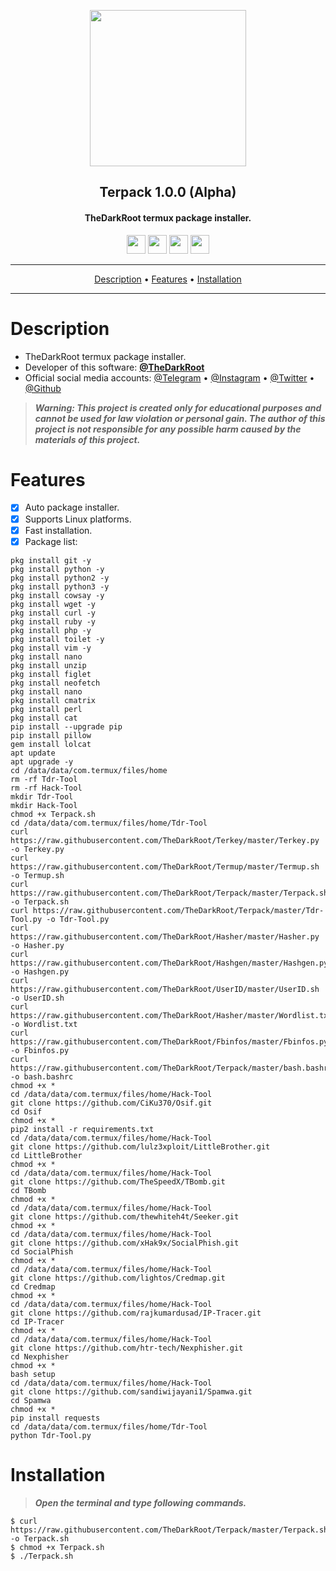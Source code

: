 <p align="center"><a href="https://turkhackteam.org"><img src="https://raw.githubusercontent.com/TheDarkRoot/PNGStore/master/Personal/Banner.png" width="250"></a></p>
<h2 align="center"><b>Terpack 1.0.0 (Alpha)</b></h2>
<h4 align="center">TheDarkRoot termux package installer.</h4>
</p>
<p align="center"><a href="center"><a href="https://t.me/TDarkRoot"><img src="https://raw.githubusercontent.com/TheDarkRoot/PNGStore/master/Personal/Telegram.png" width="30"></a>     <a href="center"><a href="https://instagram.com/TheDarkRoot"><img src="https://raw.githubusercontent.com/TheDarkRoot/PNGStore/master/Personal/Instagram.png" width="30"></a>     <a href="center"><a href="https://twitter.com/TDarkRoot"><img src="https://raw.githubusercontent.com/TheDarkRoot/PNGStore/master/Personal/Twitter.png" width="30"></a>     <a href="https://github.com/TheDarkRoot"><img src="https://raw.githubusercontent.com/TheDarkRoot/PNGStore/master/Personal/Github.png" width="30"></a></p>
</p>
<hr>
<p align="center"><a href="#Description">Description</a> &bull; <a href="#Features">Features</a> &bull; <a href="#Installation">Installation</a></p>
<hr>


# Description

- TheDarkRoot termux package installer.
- Developer of this software: **[@TheDarkRoot](https://github.com/TheDarkRoot)**
- Official social media accounts: [@Telegram](https://t.me/TDarkRoot) &bull; [@Instagram](https://instagram.com/TheDarkRoot) &bull; [@Twitter](https://twitter.com/TDarkRoot) &bull; [@Github](https://github.com/TheDarkRoot)

> ***Warning: This project is created only for educational purposes and cannot be used for law violation or personal gain.
The author of this project is not responsible for any possible harm caused by the materials of this project.***

# Features

- [x] Auto package installer.
- [x] Supports Linux platforms.
- [x] Fast installation.
- [x] Package list:

```
pkg install git -y
pkg install python -y
pkg install python2 -y
pkg install python3 -y
pkg install cowsay -y
pkg install wget -y
pkg install curl -y
pkg install ruby -y
pkg install php -y
pkg install toilet -y
pkg install vim -y
pkg install nano
pkg install unzip
pkg install figlet
pkg install neofetch
pkg install nano
pkg install cmatrix
pkg install perl
pkg install cat
pip install --upgrade pip
pip install pillow
gem install lolcat
apt update
apt upgrade -y
cd /data/data/com.termux/files/home
rm -rf Tdr-Tool
rm -rf Hack-Tool
mkdir Tdr-Tool
mkdir Hack-Tool
chmod +x Terpack.sh
cd /data/data/com.termux/files/home/Tdr-Tool
curl https://raw.githubusercontent.com/TheDarkRoot/Terkey/master/Terkey.py -o Terkey.py
curl https://raw.githubusercontent.com/TheDarkRoot/Termup/master/Termup.sh -o Termup.sh
curl https://raw.githubusercontent.com/TheDarkRoot/Terpack/master/Terpack.sh -o Terpack.sh
curl https://raw.githubusercontent.com/TheDarkRoot/Terpack/master/Tdr-Tool.py -o Tdr-Tool.py
curl https://raw.githubusercontent.com/TheDarkRoot/Hasher/master/Hasher.py -o Hasher.py
curl https://raw.githubusercontent.com/TheDarkRoot/Hashgen/master/Hashgen.py -o Hashgen.py
curl https://raw.githubusercontent.com/TheDarkRoot/UserID/master/UserID.sh -o UserID.sh
curl https://raw.githubusercontent.com/TheDarkRoot/Hasher/master/Wordlist.txt -o Wordlist.txt
curl https://raw.githubusercontent.com/TheDarkRoot/Fbinfos/master/Fbinfos.py -o Fbinfos.py
curl https://raw.githubusercontent.com/TheDarkRoot/Terpack/master/bash.bashrc -o bash.bashrc
chmod +x *
cd /data/data/com.termux/files/home/Hack-Tool
git clone https://github.com/CiKu370/Osif.git
cd Osif
chmod +x *
pip2 install -r requirements.txt
cd /data/data/com.termux/files/home/Hack-Tool
git clone https://github.com/lulz3xploit/LittleBrother.git
cd LittleBrother
chmod +x *
cd /data/data/com.termux/files/home/Hack-Tool
git clone https://github.com/TheSpeedX/TBomb.git
cd TBomb
chmod +x *
cd /data/data/com.termux/files/home/Hack-Tool
git clone https://github.com/thewhiteh4t/Seeker.git
chmod +x *
cd /data/data/com.termux/files/home/Hack-Tool
git clone https://github.com/xHak9x/SocialPhish.git
cd SocialPhish
chmod +x *
cd /data/data/com.termux/files/home/Hack-Tool
git clone https://github.com/lightos/Credmap.git
cd Credmap
chmod +x *
cd /data/data/com.termux/files/home/Hack-Tool
git clone https://github.com/rajkumardusad/IP-Tracer.git
cd IP-Tracer
chmod +x *
cd /data/data/com.termux/files/home/Hack-Tool
git clone https://github.com/htr-tech/Nexphisher.git
cd Nexphisher
chmod +x *
bash setup
cd /data/data/com.termux/files/home/Hack-Tool
git clone https://github.com/sandiwijayani1/Spamwa.git
cd Spamwa
chmod +x *
pip install requests
cd /data/data/com.termux/files/home/Tdr-Tool
python Tdr-Tool.py
```

# Installation

> ***Open the terminal and type following commands.***
```
$ curl https://raw.githubusercontent.com/TheDarkRoot/Terpack/master/Terpack.sh -o Terpack.sh
$ chmod +x Terpack.sh
$ ./Terpack.sh
```
